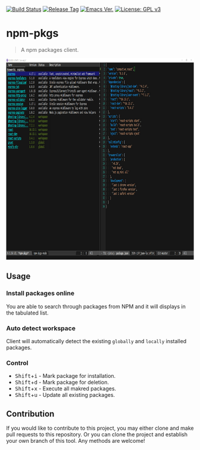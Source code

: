 [![Build Status](https://travis-ci.com/jcs-elpa/npm-pkgs.svg?branch=master)](https://travis-ci.com/jcs-elpa/npm-pkgs)
[![Release Tag](https://img.shields.io/github/tag/jcs-elpa/npm-pkgs.svg?label=release)](https://github.com/jcs-elpa/npm-pkgs/releases/latest)
[![Emacs Ver.](https://img.shields.io/badge/Emacs-27.1+-blue.svg)](https://www.gnu.org/software/emacs/)
[![License: GPL v3](https://img.shields.io/badge/License-GPL%20v3-blue.svg)](https://www.gnu.org/licenses/gpl-3.0)

# npm-pkgs
> A npm packages client.

<p align="center">
  <img src="./etc/demo.png" width="929" height="540"/>
</p>

## Usage

### Install packages online

You are able to search through packages from NPM and it will displays in the
tabulated list.

### Auto detect workspace

Client will automatically detect the existing `globally` and `locally` installed
packages.


### Control

* <kbd>Shift</kbd>+<kbd>i</kbd> - Mark package for installation.
* <kbd>Shift</kbd>+<kbd>d</kbd> - Mark package for deletion.
* <kbd>Shift</kbd>+<kbd>x</kbd> - Execute all makred packages.
* <kbd>Shift</kbd>+<kbd>u</kbd> - Update all existing packages.

## Contribution

If you would like to contribute to this project, you may either
clone and make pull requests to this repository. Or you can
clone the project and establish your own branch of this tool.
Any methods are welcome!
